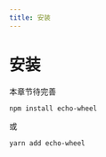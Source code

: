 ```yaml
---
title: 安装
---
```


# 安装

本章节待完善

```bash
npm install echo-wheel
```

或

```bash
yarn add echo-wheel
```
